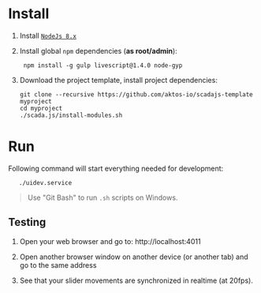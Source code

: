 # Install

1. Install [`NodeJs 8.x`](https://nodejs.org)

2. Install global `npm` dependencies (**as root/admin**):

        npm install -g gulp livescript@1.4.0 node-gyp


3. Download the project template, install project dependencies:

       git clone --recursive https://github.com/aktos-io/scadajs-template myproject
       cd myproject
       ./scada.js/install-modules.sh

# Run

Following command will start everything needed for development:

       ./uidev.service

> Use "Git Bash" to run `.sh` scripts on Windows.

## Testing

1. Open your web browser and go to: http://localhost:4011

2. Open another browser window on another device (or another tab) and go to the
same address

3. See that your slider movements are synchronized in realtime (at 20fps).
